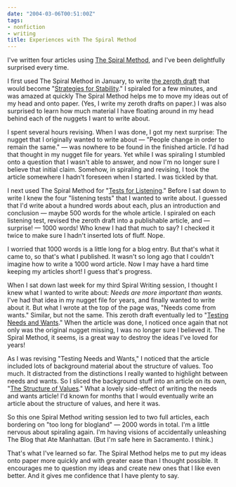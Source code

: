 ```yaml
---
date: "2004-03-06T00:51:00Z"
tags:
- nonfiction
- writing
title: Experiences with The Spiral Method
---
```


I've written four articles using <a href="/posts/2004/03/spiral_method/">The Spiral Method</a>, and I've been delightfully surprised every time.

I first used The Spiral Method in January, to write <a href="/posts/2004/03/spiral_session/">the zeroth draft</a> that would become "<a href="/posts/2004/01/strategies_for_stability/">Strategies for Stability</a>."  I spiraled for a few minutes, and was amazed at quickly The Spiral Method helps me to move my ideas out of my head and onto paper.  (Yes, I write my zeroth drafts on paper.)  I was also surprised to learn how much material I have floating around in my head behind each of the nuggets I want to write about.

I spent several hours revising.  When I was done, I got my next surprise:  The nugget that I originally wanted to write about — "People change in order to remain the same." — was nowhere to be found in the finished article.  I'd had that thought in my nugget file for years.  Yet while I was spiraling I stumbled onto a question that I wasn't able to answer, and now I'm no longer sure I believe that initial claim.  Somehow, in spiraling and revising, I took the article somewhere I hadn't foreseen when I started.  I was tickled by that.

I next used The Spiral Method for "<a href="/posts/2004/01/tests_for_listening/">Tests for Listening</a>."  Before I sat down to write I knew the four "listening tests" that I wanted to write about.  I guessed that I'd write about a hundred words about each, plus an introduction and conclusion — maybe 500 words for the whole article.  I spiraled on each listening test, revised the zeroth draft into a publishable article, and — surprise! — 1000 words!  Who knew I had that much to say?  I checked it twice to make sure I hadn't inserted lots of fluff.  Nope.

I worried that 1000 words is a little long for a blog entry.  But that's what it came to, so that's what I published.  It wasn't so long ago that I couldn't imagine how to write a 1000 word article.  Now I may have a hard time keeping my articles short!  I guess that's progress.

When I sat down last week for my third Spiral Writing session, I thought I knew what I wanted to write about: <em>Needs are more important than wants.</em>  I've had that idea in my nugget file for years, and finally wanted to write about it.  But what I wrote at the top of the page was, "Needs come from wants."  Similar, but not the same.  This zeroth draft eventually led to "<a href="/posts/2004/03/needs_and_wants/">Testing Needs and Wants</a>."  When the article was done, I noticed once again that not only was the original nugget missing, I was no longer sure I believed it.  The Spiral Method, it seems, is a great way to destroy the ideas I've loved for years!

As I was revising "Testing Needs and Wants," I noticed that the article included lots of background material about the structure of values.  Too much.  It distracted from the distinctions I really wanted to highlight between needs and wants.  So I sliced the background stuff into an article on its own, "<a href="/posts/2004/02/values/">The Structure of Values</a>."  What a lovely side-effect of writing the needs and wants article!  I'd known for months that I would eventually write an article about the structure of values, and here it was.

So this one Spiral Method writing session led to two full articles, each bordering on "too long for blogland" — 2000 words in total.  I'm a little nervous about spiraling again.  I'm having visions of accidentally unleashing The Blog that Ate Manhattan.  (But I'm safe here in Sacramento.  I think.)

That's what I've learned so far.  The Spiral Method helps me to put my ideas onto paper more quickly and with greater ease than I thought possible.  It encourages me to question my ideas and create new ones that I like even better.  And it gives me confidence that I have plenty to say.
